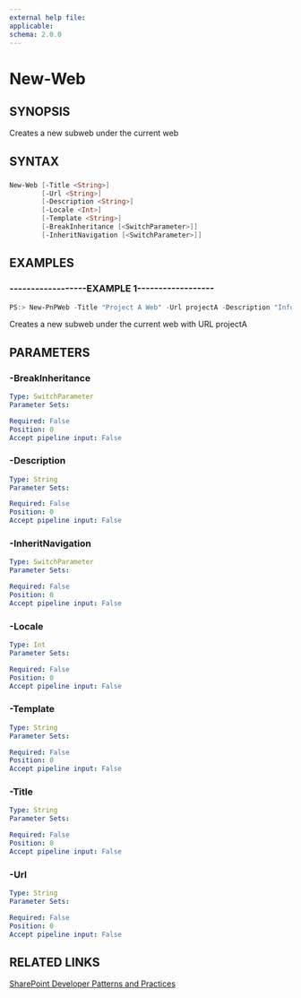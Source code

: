 ```yaml
---
external help file:
applicable: 
schema: 2.0.0
---
```

# New-Web

## SYNOPSIS
Creates a new subweb under the current web

## SYNTAX 

### 
```powershell
New-Web [-Title <String>]
        [-Url <String>]
        [-Description <String>]
        [-Locale <Int>]
        [-Template <String>]
        [-BreakInheritance [<SwitchParameter>]]
        [-InheritNavigation [<SwitchParameter>]]
```

## EXAMPLES

### ------------------EXAMPLE 1------------------
```powershell
PS:> New-PnPWeb -Title "Project A Web" -Url projectA -Description "Information about Project A" -Locale 1033 -Template "STS#0"
```

Creates a new subweb under the current web with URL projectA

## PARAMETERS

### -BreakInheritance


```yaml
Type: SwitchParameter
Parameter Sets: 

Required: False
Position: 0
Accept pipeline input: False
```

### -Description


```yaml
Type: String
Parameter Sets: 

Required: False
Position: 0
Accept pipeline input: False
```

### -InheritNavigation


```yaml
Type: SwitchParameter
Parameter Sets: 

Required: False
Position: 0
Accept pipeline input: False
```

### -Locale


```yaml
Type: Int
Parameter Sets: 

Required: False
Position: 0
Accept pipeline input: False
```

### -Template


```yaml
Type: String
Parameter Sets: 

Required: False
Position: 0
Accept pipeline input: False
```

### -Title


```yaml
Type: String
Parameter Sets: 

Required: False
Position: 0
Accept pipeline input: False
```

### -Url


```yaml
Type: String
Parameter Sets: 

Required: False
Position: 0
Accept pipeline input: False
```

## RELATED LINKS

[SharePoint Developer Patterns and Practices](http://aka.ms/sppnp)